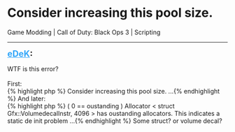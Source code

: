 # Consider increasing this pool size.
Game Modding | Call of Duty: Black Ops 3 | Scripting

---
<strong style="font-size: 1.4em;"><span style="text-decoration: underline;text-decoration-color: #34a7f9;"><span style="color:#34a7f9;">eDeK</span></span>:</strong>

<p>WTF is this error?<br /><br />First:<br />{% highlight php %}
Consider increasing this pool size.
...{% endhighlight %}
And later:<br />{% highlight php %}
( 0 == oustanding )
Allocator &lt; struct Gfx::VolumedecalInstr, 4096 &gt; has oustanding allocators.
This indicates a static de init problem
...{% endhighlight %}
Some struct? or volume decal?</p>
